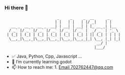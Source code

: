 ### Hi there 👋
```
                        _     _     _  __      _     
                       | |   | |   | |/ _|    | |    
   __ _  __ _  __ _  __| | __| | __| | |_ __ _| |__  
  / _` |/ _` |/ _` |/ _` |/ _` |/ _` |  _/ _` | '_ \ 
 | (_| | (_| | (_| | (_| | (_| | (_| | || (_| | | | |
  \__,_|\__,_|\__,_|\__,_|\__,_|\__,_|_| \__, |_| |_|
                                          __/ |      
                                         |___/       
```
- ✅ Java, Python, Cpp, Javascript ... 
- 🌱 I’m currently learning godot
- 📫 How to reach me: 1. [Email 702762447@qq.com](mail:702762447@qq.com)
<!--
**aaadddfgh/aaadddfgh** is a ✨ _special_ ✨ repository because its `README.md` (this file) appears on your GitHub profile.

Here are some ideas to get you started:

- 🔭 I’m currently working on ...
- 🌱 I’m currently learning ...
- 👯 I’m looking to collaborate on ...
- 🤔 I’m looking for help with ...
- 💬 Ask me about ...i
- 📫 How to reach me: ...
- 😄 Pronouns: ...
- ⚡ Fun fact: ...
-->
